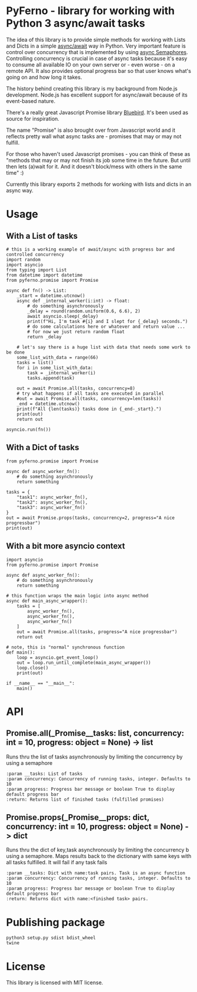# PyFerno - library for working with Python 3 async/await tasks

The idea of this library is to provide simple methods for working with Lists and Dicts in a simple
[async/await](https://docs.python.org/3/library/asyncio.html) way in Python. Very important feature is control over
concurrency that is implemented by using
[async Semaphores](https://docs.python.org/3/library/asyncio-sync.html?highlight=semaphore#asyncio.Semaphore).
Controlling concurrency is crucial in case of async tasks because it's easy to consume all available IO on your own
server or - even worse - on a remote API. It also provides optional progress bar so that user knows what's going on and
how long it takes.

The history behind creating this library is my background from Node.js development. Node.js has excellent support for
async/await because of its event-based nature.

There's a really great Javascript Promise library [Bluebird](https://github.com/petkaantonov/bluebird). It's been used
as source for inspiration.

The name "Promise" is also brought over from Javascript world and it reflects pretty wall what async tasks are -
promises that may or may not fulfill.

For those who haven't used Javascript promises - you can think of these as "methods that may or may not finish its job
some time in the future. But until then lets (a)wait for it. And it doesn't block/mess with others in the same time" :)

Currently this library exports 2 methods for working with lists and dicts in an async way.

# Usage

## With a List of tasks

```
# this is a working example of await/async with progress bar and controlled concurrency
import random
import asyncio
from typing import List
from datetime import datetime
from pyferno.promise import Promise
 
async def fn() -> List: 
    _start = datetime.utcnow()
    async def _internal_worker(i:int) -> float:
        # do something asynchronously
        _delay = round(random.uniform(0.6, 6.6), 2)
        await asyncio.sleep(_delay)
        print(f"Hi, I'm task #{i} and I slept for {_delay} seconds.")
        # do some calculations here or whatever and return value ...
        # for now we just return random float
        return _delay
    
    # let's say there is a huge list with data that needs some work to be done
    some_list_with_data = range(66)
    tasks = list()
    for i in some_list_with_data:
        task = _internal_worker(i)
        tasks.append(task)
        
    out = await Promise.all(tasks, concurrency=8)
    # try what happens if all tasks are executed in parallel
    #out = await Promise.all(tasks, concurrency=len(tasks))
    _end = datetime.utcnow()
    print(f"All {len(tasks)} tasks done in {_end-_start}.")
    print(out)
    return out
    
asyncio.run(fn())
```

## With a Dict of tasks

```
from pyferno.promise import Promise

async def async_worker_fn():
    # do something asynchronously
    return something
    
tasks = {
    "task1": async_worker_fn(),
    "task2": async_worker_fn(),
    "task3": async_worker_fn()
}
out = await Promise.props(tasks, concurrency=2, progress="A nice progressbar")
print(out)
```

## With a bit more asyncio context

```
import asyncio
from pyferno.promise import Promise

async def async_worker_fn():
    # do something asynchronously
    return something
    
# this function wraps the main logic into async method   
async def main_async_wrapper():
    tasks = [
        async_worker_fn(),
        async_worker_fn(),
        async_worker_fn()
    ]
    out = await Promise.all(tasks, progress="A nice progressbar")
    return out

# note, this is "normal" synchronous function
def main():
    loop = asyncio.get_event_loop()
    out = loop.run_until_complete(main_async_wrapper())
    loop.close()
    print(out)
  
if __name__ == "__main__":
    main()  
```

# API

## Promise.all(_Promise__tasks: list, concurrency: int = 10, progress: object = None) -> list

Runs thru the list of tasks asynchronously by limiting the concurrency by using a semaphore

    :param __tasks: List of tasks
    :param concurrency: Concurrency of running tasks, integer. Defaults to 10
    :param progress: Progress bar message or boolean True to display default progress bar
    :return: Returns list of finished tasks (fulfilled promises)

## Promise.props(_Promise__props: dict, concurrency: int = 10, progress: object = None) -> dict

Runs thru the dict of key,task asynchronously by limiting the concurrency b using a semaphore. Maps results back to the
dictionary with same keys with all tasks fulfilled. It will fail if any task fails

    :param __tasks: Dict with name:task pairs. Task is an async function
    :param concurrency: Concurrency of running tasks, integer. Defaults to 10
    :param progress: Progress bar message or boolean True to display default progress bar
    :return: Returns dict with name:<finished task> pairs.

# Publishing package

```
python3 setup.py sdist bdist_wheel
twine 
```

# License

This library is licensed with MIT license.
